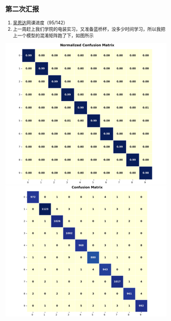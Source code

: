 ## 第二次汇报

1. [吴恩达](https://www.bilibili.com/video/BV1Bq421A74G/)网课进度（95/142）
2. 上一周赶上我们学院的电装实习，又准备蓝桥杯，没多少时间学习，所以我把上一个模型的混淆矩阵跑了下，如图所示

<img src="imgs/conf_matrix_normalized.svg"/>
<img src="imgs/conf_matrix.svg"/>
